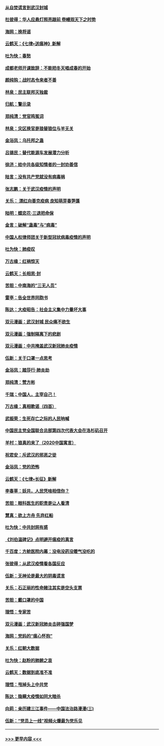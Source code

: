 #### [从自焚谎言到武汉封城](../pages/nsc993/n11875621.md?t=02180502) 
#### [杜彼得：华人应悬灯照亮跟前 卷幔观天下之时势](../pages/nsc993/n11874822.md?t=02180502) 
#### [海网：换将谣](../pages/nsc993/n11873712.md?t=02180502) 
#### [云鹤天：《七律▪送瘟神》新解](../pages/nsc993/n11873598.md?t=02180502) 
#### [吐为快：春愁](../pages/nsc993/n11872801.md?t=02180502) 
#### [成都老师开课致辞：不能把冬天唱成春的开始](../pages/nsc993/n11872653.md?t=02180502) 
#### [颜纯钩：战时态令来者不善](../pages/nsc993/n11872011.md?t=02180502) 
#### [林泉：民主联邦灭独裁](../pages/nsc993/n11870998.md?t=02180502) 
#### [归航：警示录](../pages/nsc993/n11870963.md?t=02180502) 
#### [郑纯清：党官鸣冤词](../pages/nsc993/n11870938.md?t=02180502) 
#### [林泉：灾区换官是狼替狼位与羊无关](../pages/nsc993/n11870896.md?t=02180502) 
#### [金浴凤：乌托邦之蛊](../pages/nsc993/n11870879.md?t=02180502) 
#### [吕锡民：替代能源车发展潜力分析](../pages/nsc993/n11870656.md?t=02180502) 
#### [徐济：给中共各级知情者的一封劝善信](../pages/nsc993/n11868561.md?t=02180502) 
#### [陆言：没有共产党就没有病毒祸](../pages/nsc993/n11868232.md?t=02180502) 
#### [张志鹏：关于武汉疫情的声明](../pages/nsc993/n11867182.md?t=02180502) 
#### [关乐： 漂红向善克疫病 良知萌芽春笋蓬](../pages/nsc993/n11865710.md?t=02180502) 
#### [陆明：蝶恋花‧三退把命保](../pages/nsc993/n11865673.md?t=02180502) 
#### [金言：破解“蛊毒”与“病毒”](../pages/nsc993/n11864103.md?t=02180502) 
#### [中国人权律师团关于新型冠状病毒疫情的声明](../pages/nsc993/n11864249.md?t=02180502) 
#### [吐为快：肺疫叹](../pages/nsc993/n11864027.md?t=02180502) 
#### [万古缘：红祸惊天](../pages/nsc993/n11864079.md?t=02180502) 
#### [云鹤天：长相思‧封](../pages/nsc993/n11864006.md?t=02180502) 
#### [苦胆：中南海的“三无人员”](../pages/nsc993/n11862997.md?t=02180502) 
#### [雷亭：告全世界同胞书](../pages/nsc993/n11862572.md?t=02180502) 
#### [陈达：大疫昭告：社会主义集中力量坏大事](../pages/nsc993/n11859419.md?t=02180502) 
#### [双元漫画：武汉封城 民众痛不欲生](../pages/nsc993/n11859287.md?t=02180502) 
#### [双元漫画：强制隔离下的悲剧](../pages/nsc993/n11859244.md?t=02180502) 
#### [双元漫画：中共掩盖武汉新冠肺炎疫情](../pages/nsc993/n11858249.md?t=02180502) 
#### [伍新：关于口罩一点思考](../pages/nsc993/n11859195.md?t=02180502) 
#### [金浴凤：踏莎行‧肺炎劫](../pages/nsc993/n11858227.md?t=02180502) 
#### [郑纯清：赞方彬](../pages/nsc993/n11856803.md?t=02180502) 
#### [千瑞；中国人，主宰自己！](../pages/nsc993/n11856793.md?t=02180502) 
#### [万古缘：真相歌谣（四首）](../pages/nsc993/n11856263.md?t=02180502) 
#### [武振荣：生死存亡之际的人民呐喊](../pages/nsc993/n11856256.md?t=02180502) 
#### [中国民主党全国联合总部第四次代表大会在洛杉矶召开](../pages/nsc993/n11856344.md?t=02180502) 
#### [羊村：狼真的来了（2020中国寓言）](../pages/nsc993/n11856229.md?t=02180502) 
#### [祝君安：斥武汉的邪恶之徒](../pages/nsc993/n11855861.md?t=02180502) 
#### [金浴凤：党的恐怖](../pages/nsc993/n11855849.md?t=02180502) 
#### [云鹤天：《七律▪长征》新解](../pages/nsc993/n11855479.md?t=02180502) 
#### [李春草：妖共，人民凭啥相信你？](../pages/nsc993/n11855196.md?t=02180502) 
#### [苦胆：眼科医生的职责是让人看清](../pages/nsc993/n11853840.md?t=02180502) 
#### [慧真：欲上方舟 先弃红船](../pages/nsc993/n11853483.md?t=02180502) 
#### [吐为快：中共封网有感](../pages/nsc993/n11852575.md?t=02180502) 
#### [《刘伯温碑记》点明避开瘟疫的真言](../pages/nsc993/n11852128.md?t=02180502) 
#### [千百度：方舱医院内幕：没电没药没暖气没吃的](../pages/nsc993/n11850211.md?t=02180502) 
#### [张彼得：从武汉疫情看各国反应](../pages/nsc993/n11850102.md?t=02180502) 
#### [伍新：无神论是最大的阴毒谎言](../pages/nsc993/n11846129.md?t=02180502) 
#### [关乐：石正丽的性命赌注其实是空头支票](../pages/nsc993/n11846109.md?t=02180502) 
#### [苦胆：戴口罩的中国](../pages/nsc993/n11845576.md?t=02180502) 
#### [理悟：专家苦](../pages/nsc993/n11845564.md?t=02180502) 
#### [双元漫画：武汉新冠肺炎击碎强国梦](../pages/nsc993/n11843320.md?t=02180502) 
#### [海网：党妈的“瘟心怀抱”](../pages/nsc993/n11840740.md?t=02180502) 
#### [关乐：红朝大数据](../pages/nsc993/n11840675.md?t=02180502) 
#### [吐为快：赵粉的肺腑之哀](../pages/nsc993/n11840618.md?t=02180502) 
#### [云鹤天：数据到底准不准](../pages/nsc993/n11840325.md?t=02180502) 
#### [理悟：甩掉头上中共党](../pages/nsc993/n11838826.md?t=02180502) 
#### [陈达：隐瞒大疫情如同大暗杀](../pages/nsc993/n11838771.md?t=02180502) 
#### [向莉：亲历建三江事件——中国法治路漫漫(三)](../pages/nsc993/n11831825.md?t=02180502) 
#### [伍新：“党员上一线”视频火爆最为党乐见](../pages/nsc993/n11838200.md?t=02180502) 

----
#### [ >>> 更早内容 <<< ](../indexes/nsc993-earlier.md)
